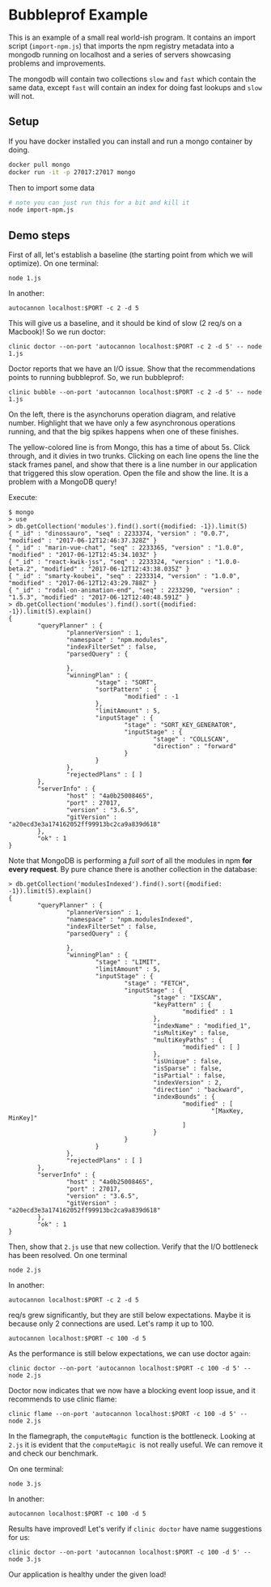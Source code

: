 # Bubbleprof Example

This is an example of a small real world-ish program. It contains an import script (`import-npm.js`) that imports the npm registry metadata into a mongodb running on localhost and a series of servers showcasing problems and improvements.

The mongodb will contain two collections `slow` and `fast` which contain the same data, except `fast` will contain an index for doing fast lookups and `slow` will not.

## Setup

If you have docker installed you can install and run a mongo container by doing.

```sh
docker pull mongo
docker run -it -p 27017:27017 mongo
```

Then to import some data

```sh
# note you can just run this for a bit and kill it
node import-npm.js
```

## Demo steps

First of all, let's establish a baseline (the starting point from which
we will optimize). On one terminal:

```
node 1.js
````

In another:

```
autocannon localhost:$PORT -c 2 -d 5
```

This will give us a baseline, and it should be kind of slow (2 req/s on
a Macbook)! So we run doctor:

```
clinic doctor --on-port 'autocannon localhost:$PORT -c 2 -d 5' -- node 1.js
```

Doctor reports that we have an I/O issue. Show that the recommendations
points to running bubbleprof. So, we run bubbleprof:

```
clinic bubble --on-port 'autocannon localhost:$PORT -c 2 -d 5' -- node 1.js
```

On the left, there is the asynchoruns operation diagram, and relative
number. Highlight that we have only a few asynchronous operations
running, and that the big spikes happens when one of these finishes.

The yellow-colored line is from Mongo, this has a time of about 5s.
Click through, and it divies in two trunks.
Clicking on each line opens the line the stack frames panel,
and show that there is a line number in our application that triggered
this slow operation. Open the file and show the line. It is a problem
with a MongoDB query!

Execute:

```
$ mongo
> use 
> db.getCollection('modules').find().sort({modified: -1}).limit(5)
{ "_id" : "dinossauro", "seq" : 2233374, "version" : "0.0.7", "modified" : "2017-06-12T12:46:37.328Z" }
{ "_id" : "marin-vue-chat", "seq" : 2233365, "version" : "1.0.0", "modified" : "2017-06-12T12:45:34.103Z" }
{ "_id" : "react-kwik-jss", "seq" : 2233324, "version" : "1.0.0-beta.2", "modified" : "2017-06-12T12:43:38.035Z" }
{ "_id" : "smarty-koubei", "seq" : 2233314, "version" : "1.0.0", "modified" : "2017-06-12T12:43:29.788Z" }
{ "_id" : "rodal-on-animation-end", "seq" : 2233290, "version" : "1.5.3", "modified" : "2017-06-12T12:40:48.591Z" }
> db.getCollection('modules').find().sort({modified: -1}).limit(5).explain()
{
        "queryPlanner" : {
                "plannerVersion" : 1,
                "namespace" : "npm.modules",
                "indexFilterSet" : false,
                "parsedQuery" : {

                },
                "winningPlan" : {
                        "stage" : "SORT",
                        "sortPattern" : {
                                "modified" : -1
                        },
                        "limitAmount" : 5,
                        "inputStage" : {
                                "stage" : "SORT_KEY_GENERATOR",
                                "inputStage" : {
                                        "stage" : "COLLSCAN",
                                        "direction" : "forward"
                                }
                        }
                },
                "rejectedPlans" : [ ]
        },
        "serverInfo" : {
                "host" : "4a0b25008465",
                "port" : 27017,
                "version" : "3.6.5",
                "gitVersion" : "a20ecd3e3a174162052ff99913bc2ca9a839d618"
        },
        "ok" : 1
}
```

Note that MongoDB is performing a _full sort_ of all the modules in npm
**for every request**. By pure chance there is another collection in the
database:

```
> db.getCollection('modulesIndexed').find().sort({modified: -1}).limit(5).explain()
{
        "queryPlanner" : {
                "plannerVersion" : 1,
                "namespace" : "npm.modulesIndexed",
                "indexFilterSet" : false,
                "parsedQuery" : {

                },
                "winningPlan" : {
                        "stage" : "LIMIT",
                        "limitAmount" : 5,
                        "inputStage" : {
                                "stage" : "FETCH",
                                "inputStage" : {
                                        "stage" : "IXSCAN",
                                        "keyPattern" : {
                                                "modified" : 1
                                        },
                                        "indexName" : "modified_1",
                                        "isMultiKey" : false,
                                        "multiKeyPaths" : {
                                                "modified" : [ ]
                                        },
                                        "isUnique" : false,
                                        "isSparse" : false,
                                        "isPartial" : false,
                                        "indexVersion" : 2,
                                        "direction" : "backward",
                                        "indexBounds" : {
                                                "modified" : [
                                                        "[MaxKey, MinKey]"
                                                ]
                                        }
                                }
                        }
                },
                "rejectedPlans" : [ ]
        },
        "serverInfo" : {
                "host" : "4a0b25008465",
                "port" : 27017,
                "version" : "3.6.5",
                "gitVersion" : "a20ecd3e3a174162052ff99913bc2ca9a839d618"
        },
        "ok" : 1
}
```

Then, show that `2.js` use that new collection.
Verify that the I/O bottleneck has been resolved.
On one terminal


```
node 2.js
````

In another:

```
autocannon localhost:$PORT -c 2 -d 5
```

req/s grew significantly, but they are still below expectations. Maybe
it is because only 2 connections are used. Let's ramp it up to 100.


```
autocannon localhost:$PORT -c 100 -d 5
```

As the performance is still below expectations, we can use doctor again:

```
clinic doctor --on-port 'autocannon localhost:$PORT -c 100 -d 5' -- node 2.js
```

Doctor now indicates that we now have a blocking event loop issue, and
it recommends to use clinic flame:

```
clinic flame --on-port 'autocannon localhost:$PORT -c 100 -d 5' -- node 2.js
```

In the flamegraph, the `computeMagic`  function is the bottleneck.
Looking at `2.js` it is evident that the `computeMagic`  is not really
useful. We can remove it and check our benchmark.

On one terminal:


```
node 3.js
````

In another:

```
autocannon localhost:$PORT -c 100 -d 5
```

Results have improved! Let's verify if `clinic doctor` have name
suggestions for us:


```
clinic doctor --on-port 'autocannon localhost:$PORT -c 100 -d 5' -- node 3.js
```

Our application is healthy under the given load!
